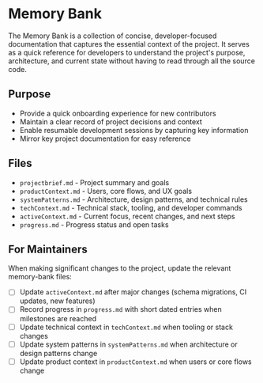 # Memory Bank

The Memory Bank is a collection of concise, developer-focused documentation that captures the essential context of the project. It serves as a quick reference for developers to understand the project's purpose, architecture, and current state without having to read through all the source code.

## Purpose

- Provide a quick onboarding experience for new contributors
- Maintain a clear record of project decisions and context
- Enable resumable development sessions by capturing key information
- Mirror key project documentation for easy reference

## Files

- `projectbrief.md` - Project summary and goals
- `productContext.md` - Users, core flows, and UX goals
- `systemPatterns.md` - Architecture, design patterns, and technical rules
- `techContext.md` - Technical stack, tooling, and developer commands
- `activeContext.md` - Current focus, recent changes, and next steps
- `progress.md` - Progress status and open tasks

## For Maintainers

When making significant changes to the project, update the relevant memory-bank files:

- [ ] Update `activeContext.md` after major changes (schema migrations, CI updates, new features)
- [ ] Record progress in `progress.md` with short dated entries when milestones are reached
- [ ] Update technical context in `techContext.md` when tooling or stack changes
- [ ] Update system patterns in `systemPatterns.md` when architecture or design patterns change
- [ ] Update product context in `productContext.md` when users or core flows change